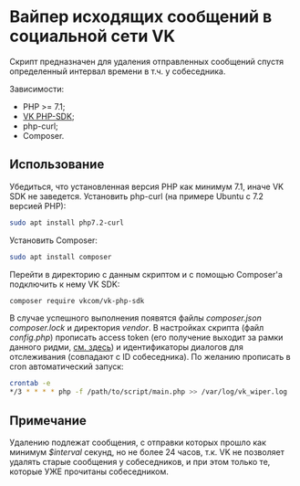 Вайпер исходящих сообщений в социальной сети VK
=====================
Скрипт предназначен для удаления отправленных сообщений спустя определенный интервал времени в т.ч. у собеседника.

Зависимости:
 - PHP >= 7.1;
 - [VK PHP-SDK](https://vk.com/dev/PHP_SDK);
 - php-curl;
 - Composer.

Использование
--------------------
Убедиться, что установленная версия PHP как минимум 7.1, иначе VK SDK не заведется. Установить php-curl (на примере Ubuntu с 7.2 версией PHP):
```bash
sudo apt install php7.2-curl
```
Установить Composer:
```bash
sudo apt install composer
```
Перейти в директорию с данным скриптом и с помощью Composer'а подключить к нему VK SDK:
```bash
composer require vkcom/vk-php-sdk
```
В случае успешного выполнения появятся файлы *composer.json composer.lock* и директория *vendor*.
В настройках скрипта (файл *config.php*) прописать access token (его получение выходит за рамки данного ридми, [см. здесь](https://readd.org/kak-poluchit-access_token-vkontakte/)) и идентификаторы диалогов для отслеживания (совпадают с ID собеседника).
По желанию прописать в cron автоматический запуск:
```bash
crontab -e
*/3 * * * * php -f /path/to/script/main.php >> /var/log/vk_wiper.log
```
Примечание
--------------------
Удалению подлежат сообщения, с отправки которых прошло как минимум *$interval* секунд, но не более 24 часов, т.к. VK не позволяет удалять старые сообщения у собеседников, и при этом только те, которые УЖЕ прочитаны собеседником.
